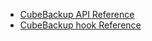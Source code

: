 * [CubeBackup API Reference](https://www.cubebackup.com/docs/manual/cubebackup-api-reference/)
* [CubeBackup hook Reference](https://www.cubebackup.com/docs/manual/cubebackup-hook-reference/)
